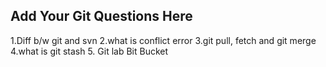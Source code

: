 Add Your Git Questions Here
----------------------------
1.Diff b/w git and svn
2.what is conflict error
3.git pull, fetch and git merge
4.what is git stash
5. Git lab Bit Bucket

